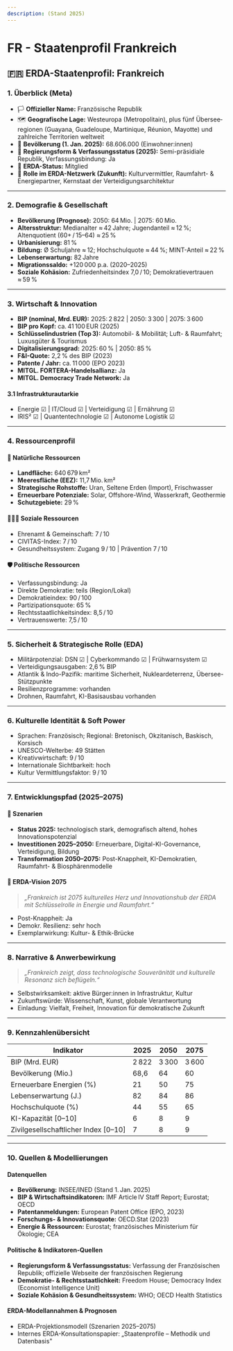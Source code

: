 ```yaml
---
description: (Stand 2025)
---
```


# FR - Staatenprofil Frankreich

## 🇫🇷 ERDA-Staatenprofil: Frankreich

### 1. Überblick (Meta)

* 🏳️ **Offizieller Name:** Französische Republik
* 🗺️ **Geografische Lage:** Westeuropa (Metropolitain), plus fünf Übersee­regionen (Guayana, Guadeloupe, Martinique, Réunion, Mayotte) und zahlreiche Territorien weltweit
* 👥 **Bevölkerung (1. Jan. 2025):** 68.606.000 (Einwohner:innen)
* 🧠 **Regierungsform & Verfassungsstatus (2025):** Semi-präsidiale Republik, Verfassungsbindung: Ja
* 📅 **ERDA-Status:** Mitglied
* 🧭 **Rolle im ERDA-Netzwerk (Zukunft):** Kulturvermittler, Raumfahrt- & Energiepartner, Kernstaat der Verteidigungsarchitektur

***

### 2. Demografie & Gesellschaft

* **Bevölkerung (Prognose):** 2050: 64 Mio. | 2075: 60 Mio.
* **Altersstruktur:** Medianalter ≈ 42 Jahre; Jugendanteil ≈ 12 %; Altenquotient (60+ / 15–64) ≈ 25 %
* **Urbanisierung:** 81 %
* **Bildung:** Ø Schuljahre ≈ 12; Hochschulquote ≈ 44 %; MINT-Anteil ≈ 22 %
* **Lebenserwartung:** 82 Jahre
* **Migrationssaldo:** +120 000 p.a. (2020–2025)
* **Soziale Kohäsion:** Zufriedenheitsindex 7,0 / 10; Demokratievertrauen ≈ 59 %

***

### 3. Wirtschaft & Innovation

* **BIP (nominal, Mrd. EUR):** 2025: 2 822 | 2050: 3 300 | 2075: 3 600
* **BIP pro Kopf:** ca. 41 100 EUR (2025)
* **Schlüsselindustrien (Top 3):** Automobil- & Mobilität; Luft- & Raumfahrt; Luxusgüter & Tourismus
* **Digitalisierungsgrad:** 2025: 60 % | 2050: 85 %
* **F\&I-Quote:** 2,2 % des BIP (2023)
* **Patente / Jahr:** ca. 11 000 (EPO 2023)
* **MITGL. FORTERA-Handelsallianz:** Ja
* **MITGL. Democracy Trade Network:** Ja

#### 3.1 Infrastrukturautarkie

* Energie ☑ | IT/Cloud ☑ | Verteidigung ☑ | Ernährung ☑
* IRIS² ☑ | Quantentechnologie ☑ | Autonome Logistik ☑

***

### 4. Ressourcenprofil

#### 🌱 Natürliche Ressourcen

* **Landfläche:** 640 679 km²
* **Meeresfläche (EEZ):** 11,7 Mio. km²
* **Strategische Rohstoffe:** Uran, Seltene Erden (Import), Frischwasser
* **Erneuerbare Potenziale:** Solar, Offshore-Wind, Wasserkraft, Geothermie
* **Schutzgebiete:** 29 %

#### 🧑‍🤝‍🧑 Soziale Ressourcen

* Ehrenamt & Gemeinschaft: 7 / 10
* CIVITAS-Index: 7 / 10
* Gesundheitssystem: Zugang 9 / 10 | Prävention 7 / 10

#### 🛡️ Politische Ressourcen

* Verfassungsbindung: Ja
* Direkte Demokratie: teils (Region/Lokal)
* Demokratieindex: 90 / 100
* Partizipationsquote: 65 %
* Rechtsstaatlichkeitsindex: 8,5 / 10
* Vertrauenswerte: 7,5 / 10

***

### 5. Sicherheit & Strategische Rolle (EDA)

* Militärpotenzial: DSN ☑ | Cyberkommando ☑ | Frühwarnsystem ☑
* Verteidigungsausgaben: 2,6 % BIP
* Atlantik & Indo-Pazifik: maritime Sicherheit, Nukleardeterrenz, Übersee-Stützpunkte
* Resilienzprogramme: vorhanden
* Drohnen, Raumfahrt, KI-Basisausbau vorhanden

***

### 6. Kulturelle Identität & Soft Power

* Sprachen: Französisch; Regional: Bretonisch, Okzitanisch, Baskisch, Korsisch
* UNESCO-Welterbe: 49 Stätten
* Kreativwirtschaft: 9 / 10
* Internationale Sichtbarkeit: hoch
* Kultur Vermittlungsfaktor: 9 / 10

***

### 7. Entwicklungspfad (2025–2075)

#### 🔭 Szenarien

* **Status 2025:** technologisch stark, demografisch altend, hohes Innovationspotenzial
* **Investitionen 2025–2050:** Erneuerbare, Digital-KI-Governance, Verteidigung, Bildung
* **Transformation 2050–2075:** Post-Knappheit, KI-Demokratien, Raumfahrt- & Biosphärenmodelle

#### 🚀 ERDA-Vision 2075

> _„Frankreich ist 2075 kulturelles Herz und Innovationshub der ERDA mit Schlüsselrolle in Energie und Raumfahrt.“_

* Post-Knappheit: Ja
* Demokr. Resilienz: sehr hoch
* Exemplarwirkung: Kultur- & Ethik-Brücke

***

### 8. Narrative & Anwerbewirkung

> _„Frankreich zeigt, dass technologische Souveränität und kulturelle Resonanz sich beflügeln.“_

* Selbstwirksamkeit: aktive Bürger:innen in Infrastruktur, Kultur
* Zukunftswürde: Wissenschaft, Kunst, globale Verantwortung
* Einladung: Vielfalt, Freiheit, Innovation für demokratische Zukunft

***

### 9. Kennzahlenübersicht

| Indikator                             | 2025  | 2050  | 2075  |
| ------------------------------------- | ----- | ----- | ----- |
| BIP (Mrd. EUR)                        | 2 822 | 3 300 | 3 600 |
| Bevölkerung (Mio.)                    | 68,6  | 64    | 60    |
| Erneuerbare Energien (%)              | 21    | 50    | 75    |
| Lebenserwartung (J.)                  | 82    | 84    | 86    |
| Hochschulquote (%)                    | 44    | 55    | 65    |
| KI-Kapazität \[0–10]                  | 6     | 8     | 9     |
| Zivilgesellschaftlicher Index \[0–10] | 7     | 8     | 9     |

***

### 10. Quellen & Modellierungen

#### Datenquellen

* **Bevölkerung:** INSEE/INED (Stand 1. Jan. 2025)
* **BIP & Wirtschaftsindikatoren:** IMF Article IV Staff Report; Eurostat; OECD
* **Patentanmeldungen:** European Patent Office (EPO, 2023)
* **Forschungs- & Innovationsquote:** OECD.Stat (2023)
* **Energie & Ressourcen:** Eurostat; französisches Ministerium für Ökologie; CEA

#### Politische & Indikatoren-Quellen

* **Regierungsform & Verfassungsstatus:** Verfassung der Französischen Republik; offizielle Webseite der französischen Regierung
* **Demokratie- & Rechtsstaatlichkeit:** Freedom House; Democracy Index (Economist Intelligence Unit)
* **Soziale Kohäsion & Gesundheitssystem:** WHO; OECD Health Statistics

#### ERDA-Modellannahmen & Prognosen

* ERDA-Projektionsmodell (Szenarien 2025–2075)
* Internes ERDA-Konsultationspapier: „Staatenprofile – Methodik und Datenbasis"
